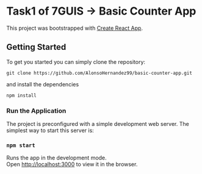 # Task1 of 7GUIS -> Basic Counter App

This project was bootstrapped with [Create React App](https://github.com/facebook/create-react-app).

## Getting Started
To get you started you can simply clone the repository:

```
git clone https://github.com/AlonsoHernandez99/basic-counter-app.git
```
and install the dependencies
```
npm install
```

### Run the Application

The project is preconfigured with a simple development web server. The simplest way to start this server is:

### `npm start`

Runs the app in the development mode.\
Open [http://localhost:3000](http://localhost:3000) to view it in the browser.

